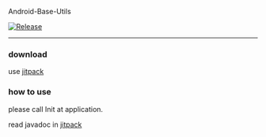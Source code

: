 Android-Base-Utils

[![Release](https://jitpack.io/v/qiyulan/Android-Base-Utils.svg)](https://jitpack.io/#qiyulan/Android-Base-Utils)

---
### download

 use [jitpack](https://jitpack.io/#qiyulan/Android-Base-Utils)

### how to use
please call Init at application.

read javadoc in [jitpack](https://jitpack.io/com/github/qiyulan/Android-Base-Utils/V1.1.2/javadoc/index.html)